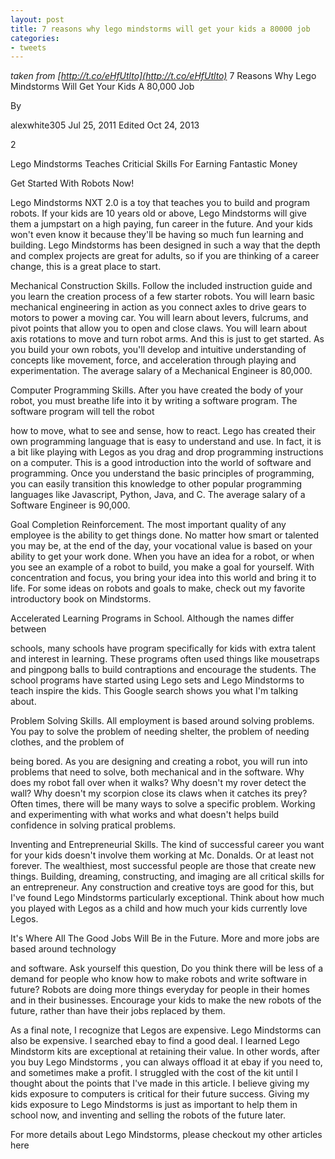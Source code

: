 ```yaml
---
layout: post
title: 7 reasons why lego mindstorms will get your kids a 80000 job
categories:
- tweets
---
```

*taken from [http://t.co/eHfUtlto](http://t.co/eHfUtlto)*
7 Reasons Why Lego Mindstorms Will Get Your Kids A 80,000 Job

By

alexwhite305 Jul 25, 2011 Edited Oct 24, 2013

2

Lego Mindstorms Teaches Criticial Skills For Earning Fantastic Money

Get Started With Robots Now!

Lego Mindstorms NXT 2.0 is a toy that teaches you to build and program robots. If your kids are  10 years old or above, Lego Mindstorms will give them a jumpstart on a high paying, fun career in the future. And your kids won't even know it because they'll be having so much fun learning and building. Lego Mindstorms has been  designed in such a way that the depth and complex projects are great for adults, so if you are thinking of a career change, this is a great place to start.

Mechanical Construction Skills. Follow the  included instruction guide and you learn the creation  process of a few starter robots. You will learn basic mechanical  engineering in action as you connect axles to drive gears to motors  to power a moving car. You will learn about levers, fulcrums, and  pivot points that allow you to open and close claws. You will learn about  axis rotations to move and turn robot arms. And this is just to get  started. As you build your own robots, you'll develop and intuitive  understanding of concepts like movement, force, and acceleration  through playing and experimentation. The average salary of a  Mechanical Engineer is 80,000.

Computer Programming Skills. After you have created  the body of your robot, you must breathe life into it by writing a  software program. The software program will tell the robot

how to  move, what to see and sense, how to react. Lego has created their  own programming language that is easy to understand and use. In  fact, it is a bit like playing with Legos as you drag and drop  programming instructions on a computer. This is a good introduction  into the world of software and programming. Once you understand the  basic principles of programming, you can easily transition this  knowledge to other popular programming languages like Javascript,  Python, Java, and C. The average  salary of a Software Engineer is 90,000.

Goal Completion Reinforcement. The  most important quality of any employee is the ability to get things  done. No matter how smart or talented you may be, at the end of the  day, your vocational value is based on your ability to get your work  done. When you have an idea for a robot, or when you see an example  of a robot to build, you make a goal for yourself. With  concentration and focus, you bring your idea into this world and  bring it to life. For some ideas on robots and goals to make, check  out my favorite introductory book on Mindstorms.

Accelerated Learning Programs in School. Although the  names differ between

schools, many schools have program specifically  for kids with extra talent and interest in learning. These programs often used things like mousetraps and pingpong balls to  build contraptions and encourage the students. The school programs  have started using Lego sets and Lego Mindstorms to teach inspire  the kids. This Google search shows you what I'm talking about.

Problem Solving Skills. All employment is based around  solving problems. You pay to solve the problem of needing shelter,  the problem of needing clothes, and the problem of

being bored. As  you are designing and creating a robot, you will run into problems  that need to solve, both mechanical and in the software. Why  does my robot fall over when it walks? Why doesn't my rover detect  the wall? Why doesn't my scorpion close its claws when it catches  its prey? Often times, there will be many ways to solve a specific  problem. Working and experimenting with what works and what doesn't helps build confidence in solving pratical problems.

Inventing and Entrepreneurial Skills. The kind of  successful career you want for your kids doesn't involve them  working at Mc. Donalds. Or at least not forever. The wealthiest,  most successful people are those that create new things. Building,  dreaming, constructing, and imaging are all critical skills for an  entrepreneur. Any construction and creative toys are good for this,  but I've found Lego Mindstorms particularly exceptional. Think  about how much you played with Legos as a child and how much your  kids currently love Legos.

It's Where All The Good Jobs Will Be in the Future. More and more jobs are based around technology

and software. Ask  yourself this question, Do you think there will be less of a  demand for people who know how to make robots and write software in  future? Robots are doing more things everyday for people in their  homes and in their businesses. Encourage your kids to make the new robots of the future, rather than have their jobs  replaced by them.

As a final note, I recognize that Legos are expensive. Lego Mindstorms can also be expensive. I searched ebay to find a good deal. I learned Lego Mindstorm  kits are exceptional at retaining their value. In other words, after you buy Lego Mindstorms , you can always offload it at ebay if you need to, and sometimes make a profit. I struggled with the cost of the kit until I thought about the points that I've made in this article. I believe giving my kids exposure to computers is critical for their future success. Giving my kids exposure to Lego Mindstorms is just as important to help them in school now, and inventing and selling the robots of the future later.

For more details about Lego Mindstorms, please checkout my other articles here

